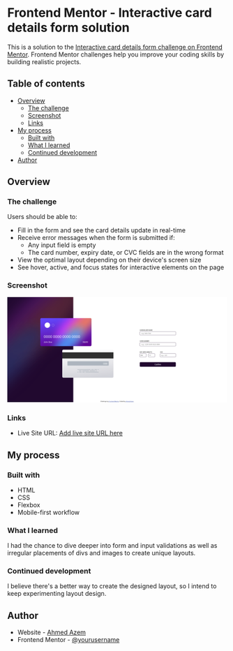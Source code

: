 # Frontend Mentor - Interactive card details form solution

This is a solution to the [Interactive card details form challenge on Frontend Mentor](https://www.frontendmentor.io/challenges/interactive-card-details-form-XpS8cKZDWw). Frontend Mentor challenges help you improve your coding skills by building realistic projects.

## Table of contents

- [Overview](#overview)
  - [The challenge](#the-challenge)
  - [Screenshot](#screenshot)
  - [Links](#links)
- [My process](#my-process)
  - [Built with](#built-with)
  - [What I learned](#what-i-learned)
  - [Continued development](#continued-development)
- [Author](#author)

## Overview

### The challenge

Users should be able to:

- Fill in the form and see the card details update in real-time
- Receive error messages when the form is submitted if:
  - Any input field is empty
  - The card number, expiry date, or CVC fields are in the wrong format
- View the optimal layout depending on their device's screen size
- See hover, active, and focus states for interactive elements on the page

### Screenshot

![](./Screenshot.png)

### Links

- Live Site URL: [Add live site URL here](https://your-live-site-url.com)

## My process

### Built with

- HTML
- CSS
- Flexbox
- Mobile-first workflow

### What I learned

I had the chance to dive deeper into form and input validations as well as irregular placements of divs and images to create unique layouts.

### Continued development

I believe there's a better way to create the designed layout, so I intend to keep experimenting layout design.

## Author

- Website - [Ahmed Azem](https://github.com/salam871)
- Frontend Mentor - [@yourusername](https://www.frontendmentor.io/profile/yourusername)
